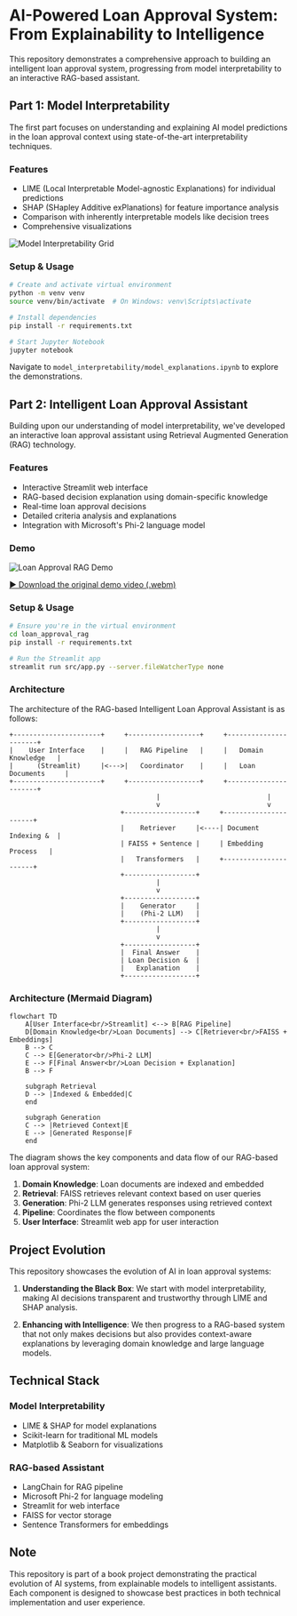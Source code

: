 # AI-Powered Loan Approval System: From Explainability to Intelligence

This repository demonstrates a comprehensive approach to building an intelligent loan approval system, progressing from model interpretability to an interactive RAG-based assistant.

## Part 1: Model Interpretability

The first part focuses on understanding and explaining AI model predictions in the loan approval context using state-of-the-art interpretability techniques.

### Features
- LIME (Local Interpretable Model-agnostic Explanations) for individual predictions
- SHAP (SHapley Additive exPlanations) for feature importance analysis
- Comparison with inherently interpretable models like decision trees
- Comprehensive visualizations

![Model Interpretability Grid](model_interpretability/model_interpretability_grid.png)

### Setup & Usage
```bash
# Create and activate virtual environment
python -m venv venv
source venv/bin/activate  # On Windows: venv\Scripts\activate

# Install dependencies
pip install -r requirements.txt

# Start Jupyter Notebook
jupyter notebook
```

Navigate to `model_interpretability/model_explanations.ipynb` to explore the demonstrations.

## Part 2: Intelligent Loan Approval Assistant

Building upon our understanding of model interpretability, we've developed an interactive loan approval assistant using Retrieval Augmented Generation (RAG) technology.

### Features
- Interactive Streamlit web interface
- RAG-based decision explanation using domain-specific knowledge
- Real-time loan approval decisions
- Detailed criteria analysis and explanations
- Integration with Microsoft's Phi-2 language model

### Demo
![Loan Approval RAG Demo](loan_approval_rag/streamlit-app.gif)

[▶️ Download the original demo video (.webm)](loan_approval_rag/streamlit-app.webm)

### Setup & Usage
```bash
# Ensure you're in the virtual environment
cd loan_approval_rag
pip install -r requirements.txt

# Run the Streamlit app
streamlit run src/app.py --server.fileWatcherType none
```

### Architecture

The architecture of the RAG-based Intelligent Loan Approval Assistant is as follows:

```
+----------------------+     +------------------+     +----------------------+
|    User Interface    |     |   RAG Pipeline   |     |   Domain Knowledge   |
|      (Streamlit)     |<--->|   Coordinator    |     |   Loan Documents     |
+----------------------+     +------------------+     +----------------------+
                                     |                           |
                                     v                           v
                            +------------------+     +----------------------+
                            |    Retriever     |<----| Document Indexing &  |
                            | FAISS + Sentence |     | Embedding Process   |
                            |   Transformers   |     +----------------------+
                            +------------------+
                                     |
                                     v
                            +------------------+
                            |    Generator     |
                            |    (Phi-2 LLM)   |
                            +------------------+
                                     |
                                     v
                            +------------------+
                            |  Final Answer    |
                            | Loan Decision &  |
                            |   Explanation    |
                            +------------------+
```

### Architecture (Mermaid Diagram)

```mermaid
flowchart TD
    A[User Interface<br/>Streamlit] <--> B[RAG Pipeline]
    D[Domain Knowledge<br/>Loan Documents] --> C[Retriever<br/>FAISS + Embeddings]
    B --> C
    C --> E[Generator<br/>Phi-2 LLM]
    E --> F[Final Answer<br/>Loan Decision + Explanation]
    B --> F
    
    subgraph Retrieval
    D --> |Indexed & Embedded|C
    end
    
    subgraph Generation
    C --> |Retrieved Context|E
    E --> |Generated Response|F
    end
```

The diagram shows the key components and data flow of our RAG-based loan approval system:
1. **Domain Knowledge**: Loan documents are indexed and embedded
2. **Retrieval**: FAISS retrieves relevant context based on user queries
3. **Generation**: Phi-2 LLM generates responses using retrieved context
4. **Pipeline**: Coordinates the flow between components
5. **User Interface**: Streamlit web app for user interaction

## Project Evolution

This repository showcases the evolution of AI in loan approval systems:

1. **Understanding the Black Box**: We start with model interpretability, making AI decisions transparent and trustworthy through LIME and SHAP analysis.

2. **Enhancing with Intelligence**: We then progress to a RAG-based system that not only makes decisions but also provides context-aware explanations by leveraging domain knowledge and large language models.

## Technical Stack

### Model Interpretability
- LIME & SHAP for model explanations
- Scikit-learn for traditional ML models
- Matplotlib & Seaborn for visualizations

### RAG-based Assistant
- LangChain for RAG pipeline
- Microsoft Phi-2 for language modeling
- Streamlit for web interface
- FAISS for vector storage
- Sentence Transformers for embeddings

## Note

This repository is part of a book project demonstrating the practical evolution of AI systems, from explainable models to intelligent assistants. Each component is designed to showcase best practices in both technical implementation and user experience.